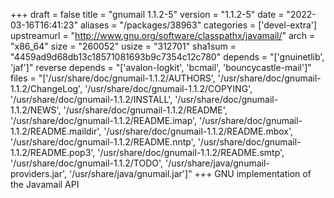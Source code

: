 +++
draft = false
title = "gnumail 1.1.2-5"
version = "1.1.2-5"
date = "2022-03-16T16:41:23"
aliases = "/packages/38963"
categories = ['devel-extra']
upstreamurl = "http://www.gnu.org/software/classpathx/javamail/"
arch = "x86_64"
size = "260052"
usize = "312701"
sha1sum = "4459ad9d68db13c18571081693b9c7354c12c780"
depends = "['gnuinetlib', 'jaf']"
reverse depends = "['avalon-logkit', 'bcmail', 'bouncycastle-mail']"
files = "['/usr/share/doc/gnumail-1.1.2/AUTHORS', '/usr/share/doc/gnumail-1.1.2/ChangeLog', '/usr/share/doc/gnumail-1.1.2/COPYING', '/usr/share/doc/gnumail-1.1.2/INSTALL', '/usr/share/doc/gnumail-1.1.2/NEWS', '/usr/share/doc/gnumail-1.1.2/README', '/usr/share/doc/gnumail-1.1.2/README.imap', '/usr/share/doc/gnumail-1.1.2/README.maildir', '/usr/share/doc/gnumail-1.1.2/README.mbox', '/usr/share/doc/gnumail-1.1.2/README.nntp', '/usr/share/doc/gnumail-1.1.2/README.pop3', '/usr/share/doc/gnumail-1.1.2/README.smtp', '/usr/share/doc/gnumail-1.1.2/TODO', '/usr/share/java/gnumail-providers.jar', '/usr/share/java/gnumail.jar']"
+++
GNU implementation of the Javamail API